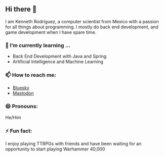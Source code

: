 ## Hi there 👋
I am Kenneth Rodriguez, a computer scientist from Mexico with a passion for all things about programming. I mostly do back end development, and game development when I have spare time.

### 🌱 I’m currently learning ...
- Back End Development with Java and Spring
- Artificial Intelligence and Machine Learning

### 📫 How to reach me:
- [Bluesky](https://bsky.app/profile/kennethrdzg.bsky.social)
- [Mastodon](https://mastodon.social/@kennethrdzg)

### 😄 Pronouns:
He/Him

### ⚡ Fun fact:
I enjoy playing TTRPGs with friends and have been waiting for an opportunity to start playing Warhammer 40,000
